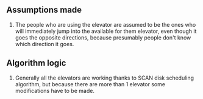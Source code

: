 ## Assumptions made

1. The people who are using the elevator are assumed to be the ones
   who will immediately jump into the available for them elevator, even
   though it goes the opposite directions, because presumably people
   don't know which direction it goes.

## Algorithm logic

1. Generally all the elevators are working thanks to SCAN disk
   scheduling algorithm, but because there are more than 1 elevator
   some modifications have to be made.
